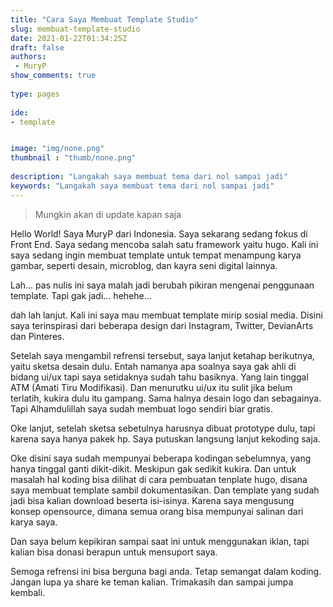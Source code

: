 ```yaml
---
title: "Cara Saya Membuat Template Studio"
slug: membuat-template-studio
date: 2021-01-22T01:34:25Z
draft: false 
authors:
 - MuryP
show_comments: true 
 
type: pages 
 
ide: 
- template


image: "img/none.png" 
thumbnail : "thumb/none.png" 
 
description: "Langakah saya membuat tema dari nol sampai jadi" 
keywords: "Langakah saya membuat tema dari nol sampai jadi" 
--- 
```

> Mungkin akan di update kapan saja

Hello World!
Saya MuryP dari Indonesia. Saya sekarang sedang fokus di Front End. Saya sedang mencoba salah satu framework yaitu hugo. Kali ini saya sedang ingin membuat template untuk tempat menampung karya gambar, seperti desain, microblog, dan kayra seni digital lainnya.

Lah... pas nulis ini saya malah jadi berubah pikiran mengenai penggunaan template. Tapi gak jadi... hehehe...

dah lah lanjut. Kali ini saya mau membuat template mirip sosial media. Disini saya terinspirasi dari beberapa design dari Instagram, Twitter, DevianArts dan Pinteres.

Setelah saya mengambil refrensi tersebut, saya lanjut ketahap berikutnya, yaitu sketsa desain dulu. Entah namanya apa soalnya saya gak ahli di bidang ui/ux tapi saya setidaknya sudah tahu basiknya. Yang lain tinggal ATM (Amati Tiru Modifikasi). Dan menurutku ui/ux itu sulit jika belum terlatih, kukira dulu itu gampang. Sama halnya desain logo dan sebagainya. Tapi Alhamdulillah saya sudah membuat logo sendiri biar gratis. 

Oke lanjut, setelah sketsa sebetulnya harusnya dibuat prototype dulu, tapi karena saya hanya pakek hp. Saya putuskan langsung lanjut kekoding saja. 

Oke disini saya sudah mempunyai beberapa kodingan sebelumnya, yang hanya tinggal ganti dikit-dikit. Meskipun gak sedikit kukira. Dan untuk masalah hal koding bisa dilihat di cara pembuatan tenplate hugo, disana saya membuat template sambil dokumentasikan. Dan template yang sudah jadi bisa kalian download beserta isi-isinya. Karena saya mengusung konsep opensource, dimana semua orang bisa mempunyai salinan dari karya saya. 

Dan saya belum kepikiran sampai saat ini untuk menggunakan iklan, tapi kalian bisa donasi berapun untuk mensuport saya. 

Semoga refrensi ini bisa berguna bagi anda. Tetap semangat dalam koding. Jangan lupa ya share ke teman kalian. Trimakasih dan sampai jumpa kembali.